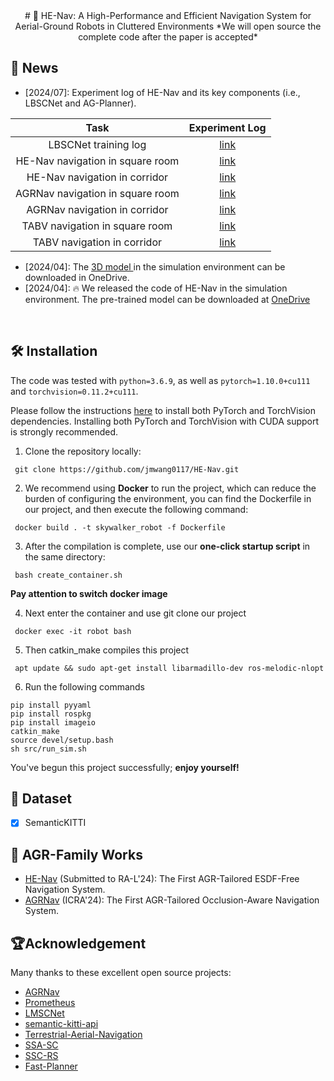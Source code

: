 <div align="center">   
# 🤖 HE-Nav: A High-Performance and Efficient Navigation System for Aerial-Ground Robots in Cluttered Environments
*We will open source the complete code after the paper is accepted*
</div>

## 📢 News
- [2024/07]: Experiment log of HE-Nav and its key components (i.e., LBSCNet and AG-Planner).

<div align="center">

| Task | Experiment Log |
|:------------------------------------------------------------------:|:----------:|
| LBSCNet training log|  [link](https://connecthkuhk-my.sharepoint.com/:u:/g/personal/u3009632_connect_hku_hk/ES4bK30J1clOmS_QbErWEbcBdcTGHclf2GcVHuiF8beDlA?e=j9Nvs4) |
|HE-Nav navigation in square room | [link](https://connecthkuhk-my.sharepoint.com/:t:/g/personal/u3009632_connect_hku_hk/EdDSBGd6BoRCk-Z6n6-Oq3MBvO2guMwuRzuY94yAGMjH3g?e=ArJnb1) |
|HE-Nav navigation in corridor    | [link](https://connecthkuhk-my.sharepoint.com/:t:/g/personal/u3009632_connect_hku_hk/EWIYOtw2NuJJv8DF3TtyBtwBMkXh9hHWtDJ0twzNZsbvxQ?e=7sxqtX) |
|AGRNav navigation in square room |  [link](https://connecthkuhk-my.sharepoint.com/:t:/g/personal/u3009632_connect_hku_hk/EWwc2nga055FmmZtjMzDKvUBQ_a0-4hvlR5JDgZp1YokPg?e=iO8vAR) |
|AGRNav navigation in corridor |  [link](https://connecthkuhk-my.sharepoint.com/:t:/g/personal/u3009632_connect_hku_hk/Ef9iKrhWWeRLuao_lIzrKj8BNYomkP32ySjGFZklH6AvoQ?e=xzTPwW) |
|TABV navigation in square room   |  [link](https://connecthkuhk-my.sharepoint.com/:t:/g/personal/u3009632_connect_hku_hk/ESVa9j_CYS1OowU9LHd2b5EBATIvytkssDNX61CksD1GzQ?e=Du56M3) |
|TABV navigation in corridor   |  [link](https://connecthkuhk-my.sharepoint.com/:t:/g/personal/u3009632_connect_hku_hk/EQSuP89F935IhDmJ3e_eGQYBu62tEfuYKRjRpHZy7AcUhw?e=e6Flgk) |

</div>


- [2024/04]: The [3D model ](https://connecthkuhk-my.sharepoint.com/:u:/g/personal/u3009632_connect_hku_hk/ERX7ejbV3xdOkLQe5SMgGG0Bh6D1qGd-9vg5iMWpi8VQsw?e=H07haj) in the simulation environment can be downloaded in OneDrive.
- [2024/04]: 🔥 We released the code of HE-Nav in the simulation environment. The pre-trained model can be downloaded at  [OneDrive](https://connecthkuhk-my.sharepoint.com/:u:/g/personal/u3009632_connect_hku_hk/Ef07DNxypO1KhwuMNbthmP8BgIeDdXJyaeq4uwi6hFKgRw?e=y2LYv2)

</br>

## 🛠️ Installation
The code was tested with `python=3.6.9`, as well as `pytorch=1.10.0+cu111` and `torchvision=0.11.2+cu111`. 

Please follow the instructions [here](https://pytorch.org/get-started/locally/) to install both PyTorch and TorchVision dependencies. Installing both PyTorch and TorchVision with CUDA support is strongly recommended.

1. Clone the repository locally:

```
 git clone https://github.com/jmwang0117/HE-Nav.git
```
2. We recommend using **Docker** to run the project, which can reduce the burden of configuring the environment, you can find the Dockerfile in our project, and then execute the following command:
```
 docker build . -t skywalker_robot -f Dockerfile
```
3. After the compilation is complete, use our **one-click startup script** in the same directory:
```
 bash create_container.sh
```

 **Pay attention to switch docker image**

4. Next enter the container and use git clone our project
```
 docker exec -it robot bash
```
5. Then catkin_make compiles this project
```
 apt update && sudo apt-get install libarmadillo-dev ros-melodic-nlopt

```
6. Run the following commands 
```
pip install pyyaml
pip install rospkg
pip install imageio
catkin_make
source devel/setup.bash
sh src/run_sim.sh
```

You've begun this project successfully; **enjoy yourself!**


## 💽 Dataset

- [x] SemanticKITTI


## 🤗 AGR-Family Works

* [HE-Nav](https://jmwang0117.github.io/HE-Nav/) (Submitted to RA-L'24): The First AGR-Tailored ESDF-Free Navigation System.
* [AGRNav](https://github.com/jmwang0117/AGRNav) (ICRA'24): The First AGR-Tailored Occlusion-Aware Navigation System.


## 🏆Acknowledgement

Many thanks to these excellent open source projects:
- [AGRNav](https://github.com/jmwang0117/AGRNav)
- [Prometheus](https://github.com/amov-lab/Prometheus)
- [LMSCNet](https://github.com/astra-vision/LMSCNet)
- [semantic-kitti-api](https://github.com/PRBonn/semantic-kitti-api)
- [Terrestrial-Aerial-Navigation](https://github.com/ZJU-FAST-Lab/Terrestrial-Aerial-Navigation)
- [SSA-SC](https://github.com/jokester-zzz/SSA-SC)
- [SSC-RS](https://github.com/Jieqianyu/SSC-RS)
- [Fast-Planner](https://github.com/HKUST-Aerial-Robotics/Fast-Planner)

